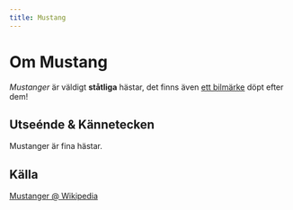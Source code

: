 ```yaml
---
title: Mustang
---
```

Om Mustang
==========
*Mustanger* är väldigt __ståtliga__ hästar, det finns även [ett bilmärke][fnord] döpt efter dem!

Utseénde & Kännetecken
----------------------
Mustanger är fina hästar.

Källa
-----
[Mustanger @ Wikipedia](http://sv.wikipedia.org/wiki/Mustang "Vildhästar")






 [fnord]: http://sv.wikipedia.org/wiki/Ford_Mustang "Gammal bil"
